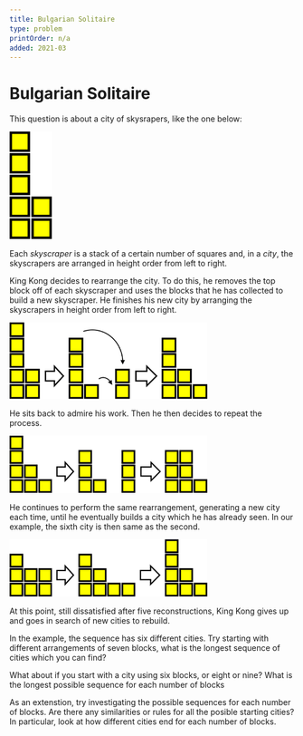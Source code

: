 ```yaml
---
title: Bulgarian Solitaire
type: problem
printOrder: n/a
added: 2021-03
---
```


# Bulgarian Solitaire

This question is about a city of skysrapers, like the one below:

<img src="../../images/bulgarian-solitaire-1.png" width=75>

Each *skyscraper* is a stack of a certain number of squares and, in a *city*, the skyscrapers are arranged in height order from left to right.

King Kong decides to rearrange the city. To do this, he removes the top block off of each skyscraper and uses the blocks that he has collected to build a new skyscraper. He finishes his new city by arranging the skyscrapers in height order from left to right.

<img src="../../images/bulgarian-solitaire-2.png" width=350>

He sits back to admire his work. Then he then decides to repeat the process.

<img src="../../images/bulgarian-solitaire-3.png" width=350>

He continues to perform the same rearrangement, generating a new city each time, until he eventually builds a city which he has already seen. In our example, the sixth city is then same as the second.

<img src="../../images/bulgarian-solitaire-4.png" width=350>

At this point, still dissatisfied after five reconstructions, King Kong gives up and goes in search of new cities to rebuild.

In the example, the sequence has six different cities. Try starting with different arrangements of seven blocks, what is the longest sequence of cities which you can find? 

What about if you start with a city using six blocks, or eight or nine? What is the longest possible sequence for each number of blocks

As an extenstion, try investigating the possible sequences for each number of blocks. Are there any similarities or rules for all the posible starting cities? In particular, look at how different cities end for each number of blocks.
